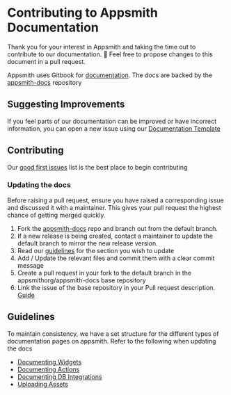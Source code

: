 # Contributing to Appsmith Documentation

Thank you for your interest in Appsmith and taking the time out to contribute to our documentation. 🙌 
Feel free to propose changes to this document in a pull request.

Appsmith uses Gitbook for [documentation](https://docs.appsmith.com). The docs are backed by the [appsmith-docs](https://github.com/appsmithorg/appsmith-docs) repository

## Suggesting Improvements

If you feel parts of our documentation can be improved or have incorrect information, you can open a new issue using our [Documentation Template](https://github.com/appsmithorg/appsmith/issues/new?assignees=Nikhil-Nandagopal&labels=Documentation&template=---documentation-improvement.md&title=%5BDocs%5D+)

## Contributing

Our [good first issues](https://github.com/appsmithorg/appsmith/issues?q=is%3Aopen+is%3Aissue+label%3ADocumentation+label%3A%22Good+First+Issue%22) list is the best place to begin contributing

### Updating the docs

Before raising a pull request, ensure you have raised a corresponding issue and discussed it with a maintainer. This gives your pull request the highest chance of getting merged quickly.

1. Fork the [appsmith-docs](https://github.com/appsmithorg/appsmith-docs) repo and branch out from the default branch.
2. If a new release is being created, contact a maintainer to update the default branch to mirror the new release version.
3. Read our [guidelines](#guidelines) for the section you wish to update
4. Add / Update the relevant files and commit them with a clear commit message
3. Create a pull request in your fork to the default branch in the appsmithorg/appsmith-docs base repository
4. Link the issue of the base repository in your Pull request description. [Guide](https://docs.github.com/en/free-pro-team@latest/github/managing-your-work-on-github/linking-a-pull-request-to-an-issue)

## Guidelines

To maintain consistency, we have a set structure for the different types of documentation pages on appsmith. Refer to the following when updating the docs

- [Documenting Widgets](docs/Widgets.md)
- [Documenting Actions](docs/Actions.md)
- [Documenting DB Integrations](docs/DB%20Integrations.md)
- [Uploading Assets](docs/UploadingAssets.md)
